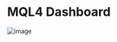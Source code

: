 # MQL4 Dashboard



![image](https://github.com/user-attachments/assets/f32e8eff-226e-4b6f-8ca2-0a0fa29d58cd)
